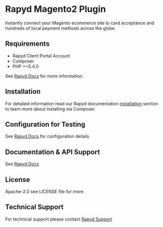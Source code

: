 # Rapyd Magento2 Plugin

Instantly connect your Magento ecommerce site to card acceptance and hundreds of local payment methods across the globe.

## Requirements

- Rapyd Client Portal Account
- Composer
- PHP >=5.4.0

See [Rapyd Docs](https://docs.rapyd.net/docs/rapyd-payments-plugin-for-magento#prerequisites) for more information.

## Installation

For detailed information read our Rapyd documentation [installation](https://docs.rapyd.net/docs/rapyd-payments-plugin-for-magento#installation-via-composer) section to learn more about installing via Composer.

## Configuration for Testing

See [Rapyd Docs](https://docs.rapyd.net/docs/rapyd-payments-plugin-for-magento#step-4-configure-the-plugin-for-testing) for configuration details

## Documentation & API Support

See [Rapyd Docs](https://docs.rapyd.net/docs/rapyd-payments-plugin-for-magento)


## License

Apache-2.0 see LICENSE file for more

## Technical Support

For technical support please contact [Rapyd Support](https://support.rapyd.net/)
